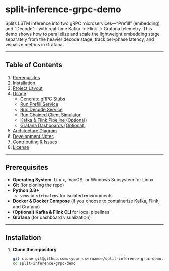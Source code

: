 # split-inference-grpc-demo

Splits LSTM inference into two gRPC microservices—“Prefill” (embedding) and “Decode”—with real-time Kafka → Flink → Grafana telemetry. This demo shows how to parallelize and scale the lightweight embedding stage separately from the heavier decode stage, track per-phase latency, and visualize metrics in Grafana.

---

## Table of Contents

1. [Prerequisites](#prerequisites)  
2. [Installation](#installation)  
3. [Project Layout](#project-layout)  
4. [Usage](#usage)  
   - [Generate gRPC Stubs](#generate-grpc-stubs)  
   - [Run Prefill Service](#run-prefill-service)  
   - [Run Decode Service](#run-decode-service)  
   - [Run Chained Client Simulator](#run-chained-client-simulator)  
   - [Kafka & Flink Pipeline (Optional)](#kafka--flink-pipeline-optional)  
   - [Grafana Dashboards (Optional)](#grafana-dashboards-optional)  
5. [Architecture Diagram](#architecture-diagram)  
6. [Development Notes](#development-notes)  
7. [Contributing & Issues](#contributing--issues)  
8. [License](#license)

---

## Prerequisites

- **Operating System**: Linux, macOS, or Windows Subsystem for Linux  
- **Git** (for cloning the repo)  
- **Python 3.8+**  
  - `venv` or `virtualenv` for isolated environments  
- **Docker & Docker Compose** (if you choose to containerize Kafka, Flink, and Grafana)  
- **(Optional) Kafka & Flink CLI** for local pipelines  
- **Grafana** (for dashboard visualization)

---

## Installation

1. **Clone the repository**  
   ```bash
   git clone git@github.com:<your-username>/split-inference-grpc-demo.git
   cd split-inference-grpc-demo

